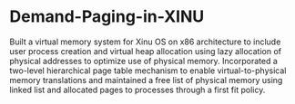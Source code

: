 # Demand-Paging-in-XINU
Built a virtual memory system for Xinu OS on x86 architecture to include user process creation and virtual heap allocation using
lazy allocation of physical addresses to optimize use of physical memory.
Incorporated a two-level hierarchical page table mechanism to enable virtual-to-physical memory translations and maintained a
free list of physical memory using linked list and allocated pages to processes through a first fit policy.
